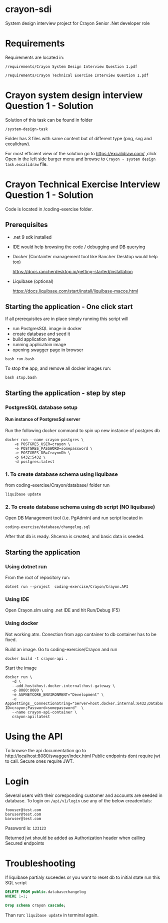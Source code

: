 # crayon-sdi
System design interview project for Crayon Senior .Net developer role

# Requirements
Requirements are located in:

`/requirements/Crayon System Design Interview Question 1.pdf`

`/requirements/Crayon Technical Exercise Interview Question 1.pdf`

# Crayon system design interview Question 1 - Solution
Solution of this task can be found in folder

`/system-design-task`

Folder has 3 files with same content but of different type (png, svg and excalidraw). 

For most efficient view of the solution go to https://excalidraw.com/  ,click Open in the left side burger menu and browse to `Crayon - system design task.excalidraw` file.

# Crayon Technical Exercise Interview Question 1 - Solution
Code is located in /coding-exercise folder.


## Prerequisites
 - .net 9 sdk installed
 - IDE would help browsing the code / debugging and DB querying
 - Docker (Containter management tool like Rancher Desktop would help too)
 
    https://docs.rancherdesktop.io/getting-started/installation

 - Liquibase (optional)

    https://docs.liquibase.com/start/install/liquibase-macos.html

## Starting the application - One click start
If all prerequisites are in place simply running this script will

- run PostgresSQL image in docker
- create database and seed it
- build application image
- running applicatoin image
- opening swagger page in browser

```
bash run.bash
```

To stop the app, and remove all docker images run:
```
bash stop.bash
```

## Starting the application - step by step
### PostgresSQL database setup

#### Run instance of PostgresSql server
Run the following docker command to spin up new instance of postgres db

```docker
docker run --name crayon-postgres \
    -e POSTGRES_USER=crayon \
    -e POSTGRES_PASSWORD=somepassword \
    -e POSTGRES_DB=CrayonDb \
    -p 6432:5432 \
    -d postgres:latest
```

### 1. To create database schema using liquibase
from coding-exercise/Crayon/database/ folder run 
```
liquibase update
```

### 2. To create database schema using db script (NO liquibase)

Open DB Management tool (i.e. PgAdmin) and run script located in
```
coding-exercise/database/changelog.sql
```

After that db is ready. Shcema is created, and basic data is seeded.

## Starting the application

### Using dotnet run
From the root of repository run:
```
dotnet run --project  coding-exercise/Crayon/Crayon.API
```

### Using IDE
Open Crayon.slm using .net IDE and hit Run/Debug (F5)

### Using docker 
Not working atm. Conection from app container to db container has to be fixed.

Build an image. Go to coding-exercise/Crayon and run 
```docker
docker build -t crayon-api .
```


Start the image
```docker
docker run \
   -d \
   --add-host=host.docker.internal:host-gateway \
   -p 8080:8080 \
   -e ASPNETCORE_ENVIRONMENT="Development" \
   -e AppSettings__ConnectionString="Server=host.docker.internal:6432;Database=CrayonDb;User ID=crayon;Password=somepassword"  \
   --name crayon-api-container \
   crayon-api:latest
```


# Using the API
To browse the api documentation go to http://localhost:8080/swagger/index.html
Public endpoints dont require jwt to call. Secure ones require JWT.


# Login
Several users with their coresponding customer and accounts are seeded in database.
To login on ```/api/v1/login``` use any of the below creadentials:
```
foouser@test.com
baruser@test.com
baruser@test.com
```
Password is: ```123123```

Returned jwt should be added as Authorization header when calling Secured endpoints




# Troubleshooting
If liquibase partialy suceedes or you want to reset db to initial state run this SQL script
```SQL
DELETE FROM public.databasechangelog	
WHERE 1=1;

Drop schema crayon cascade;
```
Than run: ```liquibase update``` in terminal again.
